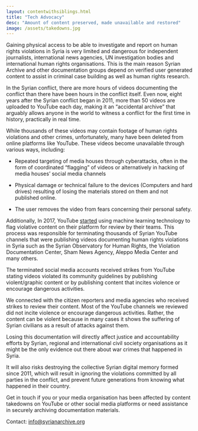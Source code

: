 ```yaml
---
layout: contentwithsiblings.html
title: "Tech Advocacy"
desc: "Amount of content preserved, made unavailable and restored"
image: /assets/takedowns.jpg
---
```


Gaining physical access to be able to investigate and report on human rights violations in Syria is very limited and dangerous for independent journalists, international news agencies, UN investigation bodies and international human rights organisations. This is the main reason Syrian Archive and other documentation groups depend on verified user generated content to assist in criminal case building as well as human rights research. 

In the Syrian conflict, there are more hours of videos documenting the conflict than there have been hours in the conflict itself. Even now, eight years after the Syrian conflict began in 2011, more than 50 videos are uploaded to YouTube each day, making it an “accidental archive” that arguably allows anyone in the world to witness a conflict for the first time in history, practically in real time.

While thousands of these videos may contain footage of human rights violations and other crimes, unfortunately, many have been deleted from online platforms like YouTube. These videos become unavailable through various ways, including: 

+ Repeated targeting of media houses through cyberattacks, often in the form of coordinated “flagging” of videos or alternatively in hacking of media houses’ social media channels

+ Physical damage or technical failure to the devices (Computers and hard drives) resulting of losing the materials stored on them and not published online.

+ The user removes the video from fears concerning their personal safety. 

Additionally, In 2017, YouTube [started](https://youtube.googleblog.com/2018/12/faster-removals-and-tackling-comments.html) using machine learning technology to flag violative content on their platform for review by their teams. This process was responsible for terminating thousands of Syrian YouTube channels that were publishing videos documenting human rights violations in Syria such as the Syrian Observatory for Human Rights, the Violation Documentation Center, Sham News Agency, Aleppo Media Center and many others. 

The terminated social media accounts received strikes from YouTube stating videos violated its community guidelines by publishing violent/graphic content or by publishing content that incites violence or encourage dangerous activities. 

We connected with the citizen reporters and media agencies who received strikes to review their content. Most of the YouTube channels we reviewed did not incite violence or encourage dangerous activities. Rather, the content can be violent because in many cases it shows the suffering of Syrian civilians as a result of attacks against them.

Losing this documentation will directly affect justice and accountability efforts by Syrian, regional and international civil society organisations as it might be the only evidence out there about war crimes that happened in Syria.

It will also risks destroying the collective Syrian digital memory formed since 2011, which will result in ignoring the violations committed by all parties in the conflict, and prevent future generations from knowing what happened in their country. 

Get in touch if you or your media organisation has been affected by content takedowns on YouTube or other social media platforms or need assistance in securely archiving documentation materials.

Contact: info@syrianarchive.org
